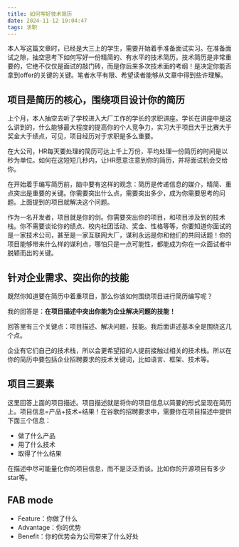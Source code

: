 ```yaml
---
title: 如何写好技术简历
date: 2024-11-12 19:04:47
tags: 求职
---
```


本人写这篇文章时，已经是大三上的学生，需要开始着手准备面试实习。在准备面试之隙，抽空思考下如何写好一份精简的、有水平的技术简历。技术简历是非常重要的，它绝不仅仅是面试的敲门砖，而是你后来多次技术面的考纲！是决定你能否拿到offer的关键的关键。笔者水平有限、希望读者能够从文章中得到些许理解。

## 项目是简历的核心，围绕项目设计你的简历
上个月，本人抽空去听了学校进入大厂工作的学长的求职讲座。学长在讲座中是这么讲到的，什么能够最大程度的提高你的个人竞争力，实习大于项目大于比赛大于奖金大于绩点，可见，项目经历对于求职是多么重要。

在大公司，HR每天要处理的简历可达上千上万份，平均处理一份简历的时间是以秒为单位。如何在这短短几秒内，让HR愿意注意到你的简历，并将面试机会交给你。

在开始着手编写简历前，脑中要有这样的观念：简历是传递信息的媒介，精简、重点突出是重要的关键。你需要突出什么点，需要突出多少，成为你需要思考的问题。上面提到的项目就解决这个问题。

作为一名开发者，项目就是你的剑。你需要突出你的项目，和项目涉及到的技术栈。你不需要谈论你的绩点、校内社团活动、奖金、性格等等，你要知道你面试的是一家技术公司，甚至是一家互联网大厂，谋利永远是你和他们的共同话题！你的项目能够带来什么样的谋利点，哪怕只是一点可能性，都能成为你在一众面试者中脱颖而出的关键。

## 针对企业需求、突出你的技能
既然你知道要在简历中着重项目，那么你该如何围绕项目进行简历编写呢？

我的回答是：**在项目描述中突出你能为企业解决问题的技能！**

回答里有三个关键点：项目描述、解决问题，技能。我后面讲述基本全是围绕这几个点。

企业有它们自己的技术栈，所以会更希望招的人提前接触过相关的技术栈。所以在你的简历中要包括企业招聘要求的技术关键词，比如语言、框架、技术等。

## 项目三要素
这里回答上面的项目描述。项目描述就是将你的项目信息以简要的形式呈现在简历上。项目信息=产品+技术+结果！在谷歌的招聘要求中，需要你在项目描述中提供下面三个信息：
* 做了什么产品
* 用了什么技术
* 取得了什么结果

在描述中尽可能量化你的项目信息，而不是泛泛而谈。比如你的开源项目有多少star等。

## FAB mode
* Feature：你做了什么
* Advantage：你的优势
* Benefit：你的优势会为公司带来了什么好处
